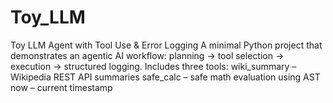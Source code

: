 # Toy_LLM
Toy LLM Agent with Tool Use & Error Logging 
A minimal Python project that demonstrates an agentic AI workflow: planning → tool selection → execution → structured logging. 
Includes three tools:  wiki_summary – Wikipedia REST API summaries  safe_calc – safe math evaluation using AST  now – current timestamp
